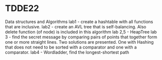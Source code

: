 # TDDE22
Data structures and Algorithms
lab1 - create a hashtable with all functions that are inclusive.
lab2 - create an AVL tree that is self-balancing. Also delete function (of node) is included in this algorithm
lab 2,5 - HeapTree
lab 3 - find the secret message by comparing pairs of points that together form one or more straight lines.
Two solutions are presented. 
One with Hashing that does not need to be sorted with a comparator and one with a comparator.
lab4 - Wordladder, find the longest-shortest path
